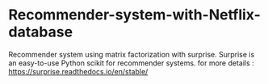 # Recommender-system-with-Netflix-database
Recommender system  using matrix factorization with surprise.
Surprise is an easy-to-use Python scikit for recommender systems.
for more details : https://surprise.readthedocs.io/en/stable/



